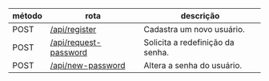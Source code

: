 | método | rota                                                 | descrição                        |
| ------ | ---------------------------------------------------- | -------------------------------- |
| POST   | [/api/register](./users/register.md)                 | Cadastra um novo usuário.        |
| POST   | [/api/request-password](./users/request-password.md) | Solicita a redefinição da senha. |
| POST   | [/api/new-password](./users/new-password.md)         | Altera a senha do usuário.       |
